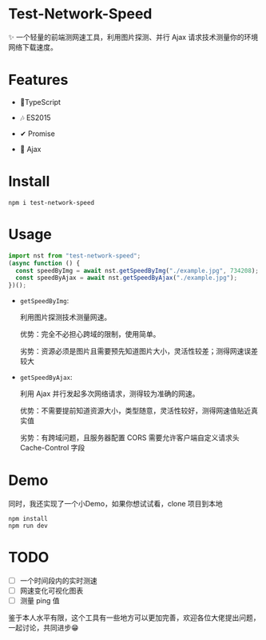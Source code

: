 # Test-Network-Speed

✨ 一个轻量的前端测网速工具，利用图片探测、并行 Ajax 请求技术测量你的环境网络下载速度。

# Features

- 💪TypeScript

- 🎶 ES2015

- ✔ Promise

- 🎨 Ajax

# Install

`npm i test-network-speed`

# Usage

```js
import nst from "test-network-speed";
(async function () {
  const speedByImg = await nst.getSpeedByImg("./example.jpg", 734208);
  const speedByAjax = await nst.getSpeedByAjax("./example.jpg");
})();
```

- `getSpeedByImg`:

  利用图片探测技术测量网速。

  优势：完全不必担心跨域的限制，使用简单。

  劣势：资源必须是图片且需要预先知道图片大小，灵活性较差；测得网速误差较大

- `getSpeedByAjax`:

  利用 Ajax 并行发起多次网络请求，测得较为准确的网速。

  优势：不需要提前知道资源大小，类型随意，灵活性较好，测得网速值贴近真实值

  劣势：有跨域问题，且服务器配置 CORS 需要允许客户端自定义请求头 Cache-Control 字段

# Demo

同时，我还实现了一个小Demo，如果你想试试看，clone 项目到本地

```
npm install
npm run dev
```

# TODO

- [ ] 一个时间段内的实时测速
- [ ] 网速变化可视化图表
- [ ] 测量 ping 值

鉴于本人水平有限，这个工具有一些地方可以更加完善，欢迎各位大佬提出问题，一起讨论，共同进步😁